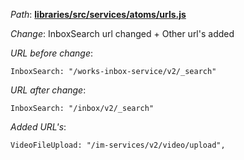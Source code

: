 *Path*: <b><ins>libraries/src/services/atoms/urls.js</b></ins>

*Change*: InboxSearch url changed + Other url's added

*URL before change*: 

`InboxSearch: "/works-inbox-service/v2/_search"`

*URL after change*:

`InboxSearch: "/inbox/v2/_search"`

*Added URL's*:

`VideoFileUpload: "/im-services/v2/video/upload",`